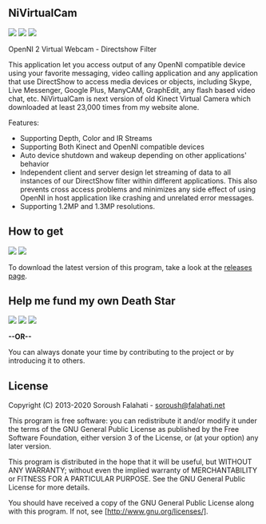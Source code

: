 ## NiVirtualCam
[![](https://img.shields.io/github/license/falahati/NiVirtualCam.svg?style=flat-square)](https://github.com/falahati/NiVirtualCam/blob/master/LICENSE)
[![](https://img.shields.io/github/commit-activity/y/falahati/NiVirtualCam.svg?style=flat-square)](https://github.com/falahati/NiVirtualCam/commits/master)
[![](https://img.shields.io/github/issues/falahati/NiVirtualCam.svg?style=flat-square)](https://github.com/falahati/NiVirtualCam/issues)

OpenNI 2 Virtual Webcam - Directshow Filter

This application let you access output of any OpenNI compatible device using your favorite messaging, video calling application and any application that use DirectShow to access media devices or objects, including Skype, Live Messenger, Google Plus, ManyCAM, GraphEdit, any flash based video chat, etc.
NiVirtualCam is next version of old Kinect Virtual Camera which downloaded at least 23,000 times from my website alone. 

Features:
- Supporting Depth, Color and IR Streams
- Supporting Both Kinect and OpenNI compatible devices
- Auto device shutdown and wakeup depending on other applications' behavior
- Independent client and server design let streaming of data to all instances of our DirectShow filter within different applications. This also prevents cross access problems and minimizes any side effect of using OpenNI in host application like crashing and unrelated error messages.
- Supporting 1.2MP and 1.3MP resolutions.

## How to get
[![](https://img.shields.io/github/downloads/falahati/NiVirtualCam/total.svg?style=flat-square)](https://github.com/falahati/NiVirtualCam/releases)
[![](https://img.shields.io/github/tag-date/falahati/NiVirtualCam.svg?label=version&style=flat-square)](https://github.com/falahati/NiVirtualCam/releases)

To download the latest version of this program, take a look at the [releases page](https://github.com/falahati/NiVirtualCam/releases).

## Help me fund my own Death Star

[![](https://img.shields.io/badge/crypto-CoinPayments-8a00a3.svg?style=flat-square)](https://www.coinpayments.net/index.php?cmd=_donate&reset=1&merchant=820707aded07845511b841f9c4c335cd&item_name=Donate&currency=USD&amountf=20.00000000&allow_amount=1&want_shipping=0&allow_extra=1)
[![](https://img.shields.io/badge/shetab-ZarinPal-8a00a3.svg?style=flat-square)](https://zarinp.al/@falahati)
[![](https://img.shields.io/badge/usd-Paypal-8a00a3.svg?style=flat-square)](https://www.paypal.com/cgi-bin/webscr?cmd=_donations&business=ramin.graphix@gmail.com&lc=US&item_name=Donate&no_note=0&cn=&curency_code=USD&bn=PP-DonationsBF:btn_donateCC_LG.gif:NonHosted)

**--OR--**

You can always donate your time by contributing to the project or by introducing it to others.

## License
Copyright (C) 2013-2020 Soroush Falahati - soroush@falahati.net

This program is free software: you can redistribute it and/or modify
it under the terms of the GNU General Public License as published by
the Free Software Foundation, either version 3 of the License, or
(at your option) any later version.

This program is distributed in the hope that it will be useful,
but WITHOUT ANY WARRANTY; without even the implied warranty of
MERCHANTABILITY or FITNESS FOR A PARTICULAR PURPOSE.  See the
GNU General Public License for more details.

You should have received a copy of the GNU General Public License
along with this program.  If not, see [http://www.gnu.org/licenses/].
